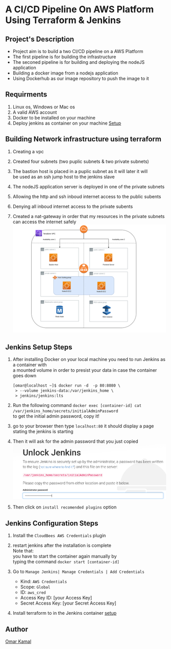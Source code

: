 # A CI/CD Pipeline On AWS Platform Using Terraform & Jenkins

## Project's Description

- Project aim is to build a two CI/CD pipeline on a AWS Platform
- The first pipeline is for building the infrastructure
- The seconed pipeline is for building and deploying the nodeJS application
- Building a docker image from a nodejs application
- Using Dockerhub as our image repository to push the image to it

## Requirments

1. Linux os, Windows or Mac os  
2. A valid AWS account  
3. Docker to be installed on your machine 
4. Deploy jenkins as container on your machine  [ Setup ](https://davelms.medium.com/run-jenkins-in-a-docker-container-part-1-docker-in-docker-7ca75262619d) 


## Building Network infrastructure using terraform 

1. Creating a vpc 

2. Created four subnets (two puplic subnets & two private subnets) 

3. The bastion host is placed in a puplic subnet as it will later it will <br />
   be used as an ssh jump host to the jenkins slave

4. The nodeJS application server is deployed in one of the private subnets

5. Allowing the http and ssh inboud internet access to the public subents

6. Denying all inboud internet access to the private subents

7. Created a nat-gateway in order that my resources in the private subnets <br />
   can access the internet safely<br /> 
![](./images/network.png "The example")


## Jenkins Setup Steps
1. After installing Docker on your local machine you need to run Jenkins as a container with <br />
   a mounted volume in order to presist your data in case the container goes down <br />
   ```
   [omar@localhost ~]$ docker run -d  -p 80:8080 \
    > --volume jenkins-data:/var/jenkins_home \
    > jenkins/jenkins:lts
   ```
2. Run the following command `docker exec [container-id] cat /var/jenkins_home/secrets/initialAdminPassword` <br />
   to get the initial admin password, copy it!

3. go to your browser then type `localhost:80` it should display a page stating the jenkins is starting <br />

4. Then it will ask for the admin password that you just copied <br />
![](./images/jenkins.png "The example")

5. Then click on `install recomended plugins` option


## Jenkins Configuration Steps

1. Install the `CloudBees AWS Credentials` plugin

2. restart jenkins after the installation is complete <br>
   Note that: <br />
   you have to start the container again manually by  <br />
   typing the command `docker start [container-id]`

3. Go to `Manage Jenkins| Manage Credentials | Add Credentials`
    * Kind:  `AWS Credentials`
    * Scope: `Global`
    * ID: `aws_cred`
    * Access Key ID: [your Access Key]
    * Secret Access Key: [your Secret Access Key]

4. Install terraform to in the Jenkins container [setup](https://learn.hashicorp.com/tutorials/terraform/install-cli)<br />
   
## Author

[Omar Kamal ](https://www.linkedin.com/in/omar-soliman-617188208/)
